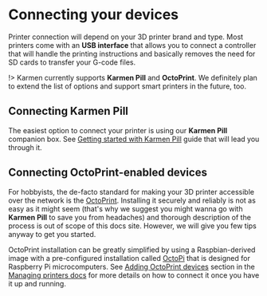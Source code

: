 # Connecting your devices

Printer connection will depend on your 3D printer brand and type. Most printers
come with an **USB interface** that allows you to connect a controller that will handle
the printing instructions and basically removes the need for SD cards to transfer
your G-code files.

!> Karmen currently supports **Karmen Pill** and **OctoPrint**. We definitely plan to
extend the list of options and support smart printers in the future, too.

## Connecting Karmen Pill

The easiest option to connect your printer is using our **Karmen Pill**
companion box. See [Getting started with Karmen Pill](pill-getting-started.md) guide that will
lead you through it.

## Connecting OctoPrint-enabled devices

For hobbyists, the de-facto standard for making your 3D printer accessible over
the network is the [OctoPrint](https://octoprint.org). Installing it securely
and reliably is not as easy as it might seem (that's why we suggest you might
wanna go with **Karmen Pill** to save you from headaches) and thorough
description of the process is out of scope of this docs site. However, we will
give you few tips anyway to get you started.

OctoPrint installation can be greatly simplified by using a Raspbian-derived
image with a pre-configured installation called
[OctoPi](https://github.com/guysoft/OctoPi) that is designed for Raspberry Pi
microcomputers. See [Adding
OctoPrint devices](printers.md?id=adding-octoprint-devices) section in the
[Managing printers docs](printers.md?id=adding-new-printers) for more details on
how to connect it once you have it up and running.
